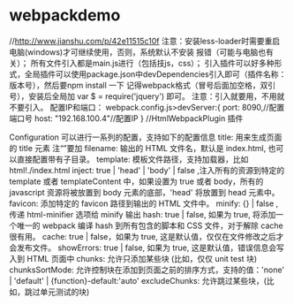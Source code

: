 # webpackdemo
//http://www.jianshu.com/p/42e11515c10f
注意：安装less-loader时需要重启电脑(windows)才可继续使用，否则，系统默认不安装 报错（可能与电脑也有关）；
所有文件引入都是main.js进行（包括技js，css）；
引入插件可以好多种形式，全局插件可以使用package.json中devDependencies引入即可（插件名称：版本号），然后要npm install 一下 
记得webpack格式（冒号后面加空格，双引号），安装后全局加  var $ = require('jquery') 即可。
注意：引入就要用，不用就不要引入。
配置IP和端口：
webpack.config.js>devServer:{
port: 8090,//配置端口号
host: "192.168.100.4"//配置IP
}
//HtmlWebpackPlugin 插件

Configuration
 可以进行一系列的配置，支持如下的配置信息
title: 用来生成页面的 title 元素    注“<title><%= htmlWebpackPlugin.options.title %></title>”要加
filename: 输出的 HTML 文件名，默认是 index.html, 也可以直接配置带有子目录。
template: 模板文件路径，支持加载器，比如 html!./index.html
inject: true | 'head' | 'body' | false  ,注入所有的资源到特定的 template 或者 templateContent 中，如果设置为 true 或者 body，所有的 javascript 资源将被放置到 body 元素的底部，'head' 将放置到 head 元素中。
favicon: 添加特定的 favicon 路径到输出的 HTML 文件中。
minify: {} | false , 传递 html-minifier 选项给 minify 输出
hash: true | false, 如果为 true, 将添加一个唯一的 webpack 编译 hash 到所有包含的脚本和 CSS 文件，对于解除 cache 很有用。
cache: true | false，如果为 true, 这是默认值，仅仅在文件修改之后才会发布文件。
showErrors: true | false, 如果为 true, 这是默认值，错误信息会写入到 HTML 页面中
chunks: 允许只添加某些块 (比如，仅仅 unit test 块)
chunksSortMode: 允许控制块在添加到页面之前的排序方式，支持的值：'none' | 'default' | {function}-default:'auto'
excludeChunks: 允许跳过某些块，(比如，跳过单元测试的块) 
